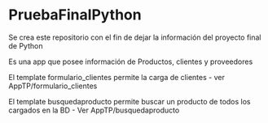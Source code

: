 # PruebaFinalPython
Se crea este repositorio con el fin de dejar la información del proyecto final de Python

Es una app que posee información de Productos, clientes y proveedores

El template formulario_clientes permite la carga de clientes - ver AppTP/formulario_clientes

El template busquedaproducto permite buscar un producto de todos los cargados en la BD - Ver AppTP/busquedaproducto